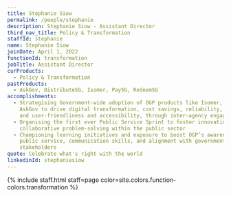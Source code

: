 ```yaml
---
title: Stephanie Siow
permalink: /people/stephanie
description: Stephanie Siow - Assistant Director
third_nav_title: Policy & Transformation
staffId: stephanie
name: Stephanie Siow
joinDate: April 1, 2022
functionId: transformation
jobTitle: Assistant Director
curProducts:
  - Policy & Transformation
pastProducts:
  - AskGov, DistributeSG, Isomer, PaySG, RedeemSG
accomplishments:
  - Strategising Government-wide adoption of OGP products like Isomer, PaySG and
    AskGov to drive digital transformation, cost savings, reliability, security
    and user-friendliness and accessibility, through inter-agency engagement
  - Organising the first ever Public Service Sprint to foster innovation and
    collaborative problem-solving within the public sector
  - Championing learning initiatives and exposure to boost OGP’s awareness of
    public service, communication skills, and alignment with government
    stakeholders
quote: Celebrate what's right with the world
linkedinId: stephaniesiow
---
```


{% include staff.html staff=page color=site.colors.function-colors.transformation %}
